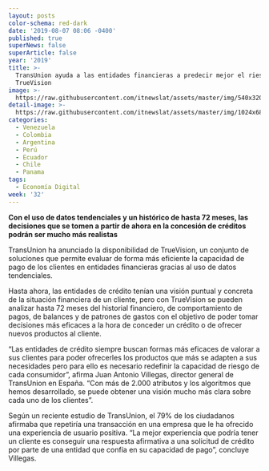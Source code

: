 ```yaml
---
layout: posts
color-schema: red-dark
date: '2019-08-07 08:06 -0400'
published: true
superNews: false
superArticle: false
year: '2019'
title: >-
  TransUnion ayuda a las entidades financieras a predecir mejor el riesgo con
  TrueVision
image: >-
  https://raw.githubusercontent.com/itnewslat/assets/master/img/540x320/Analisis-de-riesgo-p.jpg
detail-image: >-
  https://raw.githubusercontent.com/itnewslat/assets/master/img/1024x680/Analisis-de-riesgo-g.jpg
categories:
  - Venezuela
  - Colombia
  - Argentina
  - Perú
  - Ecuador
  - Chile
  - Panama
tags:
  - Economía Digital
week: '32'
---
```

**Con el uso de datos tendenciales y un histórico de hasta 72 meses, las decisiones que se tomen a partir de ahora en la concesión de créditos podrán ser mucho más realistas**

TransUnion ha anunciado la disponibilidad de TrueVision, un conjunto de soluciones que permite evaluar de forma más eficiente la capacidad de pago de los clientes en entidades financieras gracias al uso de datos tendenciales.

Hasta ahora, las entidades de crédito tenían una visión puntual y concreta de la situación financiera de un cliente, pero con TrueVision se pueden analizar hasta 72 meses del historial financiero, de comportamiento de pagos, de balances y de patrones de gastos con el objetivo de poder tomar decisiones más eficaces a la hora de conceder un crédito o de ofrecer nuevos productos al cliente. 

“Las entidades de crédito siempre buscan formas más eficaces de valorar a sus clientes para poder ofrecerles los productos que más se adapten a sus necesidades pero para ello es necesario redefinir la capacidad de riesgo de cada consumidor”, afirma Juan Antonio Villegas, director general de TransUnion en España. “Con más de 2.000 atributos y los algoritmos que hemos desarrollado, se puede obtener una visión mucho más clara sobre cada uno de los clientes”.

Según un reciente estudio de TransUnion, el 79% de los ciudadanos afirmaba que repetiría una transacción en una empresa que le ha ofrecido una experiencia de usuario positiva. “La mejor experiencia que podría tener un cliente es conseguir una respuesta afirmativa a una solicitud de crédito por parte de una entidad que confía en su capacidad de pago”, concluye Villegas. 